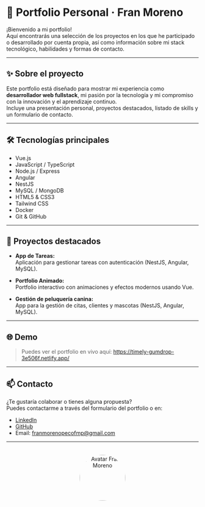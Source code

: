 # 🚀 Portfolio Personal · Fran Moreno

¡Bienvenido a mi portfolio!  
Aquí encontrarás una selección de los proyectos en los que he participado o desarrollado por cuenta propia, así como información sobre mi stack tecnológico, habilidades y formas de contacto.

---

## ✨ Sobre el proyecto

Este portfolio está diseñado para mostrar mi experiencia como **desarrollador web fullstack**, mi pasión por la tecnología y mi compromiso con la innovación y el aprendizaje continuo.  
Incluye una presentación personal, proyectos destacados, listado de skills y un formulario de contacto.

---

## 🛠️ Tecnologías principales

- Vue.js
- JavaScript / TypeScript
- Node.js / Express
- Angular
- NestJS
- MySQL / MongoDB
- HTML5 & CSS3
- Tailwind CSS
- Docker
- Git & GitHub

---

## 📂 Proyectos destacados

- **App de Tareas:**  
  Aplicación para gestionar tareas con autenticación (NestJS, Angular, MySQL).

- **Portfolio Animado:**  
  Portfolio interactivo con animaciones y efectos modernos usando Vue.

- **Gestión de peluquería canina:**  
  App para la gestión de citas, clientes y mascotas (NestJS, Angular, MySQL).

---

## 🌐 Demo

> Puedes ver el portfolio en vivo aquí:
https://timely-gumdrop-3e506f.netlify.app/

---

## 📫 Contacto

¿Te gustaría colaborar o tienes alguna propuesta?  
Puedes contactarme a través del formulario del portfolio o en:

- [LinkedIn](https://linkedin.com/in/francisco-javier-moreno-peco)
- [GitHub](https://github.com/franmpdev)
- Email: franmorenopecofmp@gmail.com

---

<p align="center">
  <img src="src/assets/perfil.png" alt="Avatar Fran Moreno" width="120" style="border-radius:50%;margin-top:20px;">
</p>
